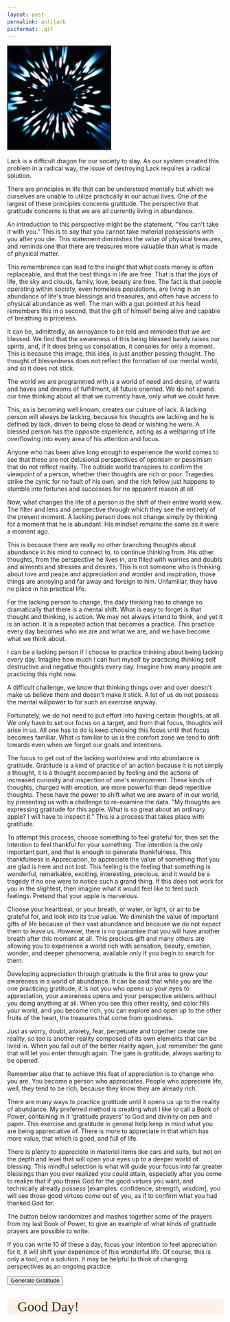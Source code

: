 ```yaml
---
layout: post
permalink: antilack
picformat: .gif
---
```


<a href="{{ page.url }}"> ![image](/img/antilack.gif) </a>

<!-- change to 06-07 after testing done -->

<link href="https://fonts.googleapis.com/css2?family=Playfair+Display:wght@400;500&display=swap" rel="stylesheet">
<link href="https://fonts.googleapis.com/css2?family=IBM+Plex+Mono:wght@400;500&display=swap" rel="stylesheet">
<script src="https://ajax.googleapis.com/ajax/libs/jquery/3.4.1/jquery.min.js"></script>
<style>
  #outputhtml { /* i dont even think this code is active wtf */
    font-family: 'Playfair Display', serif;
    color: #33302e;
    background-color: #fff1e5;
    padding: 0px 16px 0px 24px;
    font-size: 32px;
  }
</style>


Lack is a difficult dragon for our society to slay. As our system created this problem in a
radical way, the issue of destroying Lack requires a radical solution.

There are principles in life that can be understood mentally but which we
ourselves are unable to utilize practically in our actual lives. One of the largest of these
principles concerns gratitude. The perspective that gratitude concerns is that we are all currently
living in abundance.

An introduction to this perspective might be the statement,
"You can't take it with you." This is to say that you cannot take material possessions
with you after you die. This statement diminishes the value of physical treasures,
and reminds one that there are treasures more valuable than what is made of physical matter.

This remembrance can lead to the insight that what costs money is often replaceable,
and that the best things in life are free. That is that the joys of life, the sky and clouds,
family, love, beauty are free. The fact is that people operating within society, even homeless
populations, are living in an abundance of life's true blessings and treasures, and often have
access to physical abundance as well. The man with a gun pointed at his head remembers this in
a second, that the gift of himself being alive and capable of breathing is priceless.

It can be, admittedly, an annoyance to be told and reminded that we are blessed. We find that
the awareness of this being blessed barely raises our spirits, and, if it does bring us consolation,
it consoles for only a moment. This is because this image, this idea, is just another passing thought.
The thought of blessedness does not reflect the formation of our mental world, and so it does not stick.

The world we are programmed with is a world of need and desire, of wants and haves and dreams of
fulfillment, all future oriented. We do not spend our time thinking about all that we currently have,
only what we could have.  

This, as is becoming well known, creates our culture of lack. A lacking person will always be lacking,
because his thoughts are lacking and he is defined by lack, driven to being close to dead or wishing he were.
A blessed person has the opposite experience, acting as a wellspring of life overflowing into every area of his attention and focus.

Anyone who has been alive long enough to experience the world comes to see that these are not delusional perspectives of optimism or pessimism that do not reflect reality. The outside world transpires to confirm the viewpoint of a person, whether their thoughts are rich or poor. Tragedies strike the cynic for no fault of his own, and the rich fellow just happens to stumble into fortunes and successes for no apparent reason at all.  

Now, what changes the life of a person is the shift of their entire world view. The filter and lens and perspective through which they see the entirety of the present moment. A lacking person does not change simply by thinking for a moment that he is abundant. His mindset remains the same as it were a moment ago.

This is because there are really no other branching thoughts about abundance in his mind to connect to, to continue thinking from. His other thoughts, from the perspective he lives in, are filled with worries and doubts and ailments and stresses and desires. This is not someone who is thinking about love and peace and appreciation and wonder and inspiration, those things are annoying and far away and foreign to him. Unfamiliar, they have no place in his practical life.

For the lacking person to change, the daily thinking has to change so dramatically that there is a mental shift. What is easy to forget is that thought and thinking, is action. We may not always intend to think,
and yet it is an action. It is a repeated action that becomes a practice. This practice every day becomes who we are and what we are, and we have become what we think about.

I can be a lacking person if I choose to practice thinking about being lacking every day. Imagine how much I can hurt myself by practicing thinking self destructive and negative thoughts every day. Imagine how many people are practicing this right now.  

A difficult challenge, we know that thinking things over and over doesn't make us believe them and doesn't make it stick. A lot of us do not possess the mental willpower to for such an exercise anyway.   

Fortunately, we do not need to put effort into having certain thoughts, at all. We only have to set our focus on a target, and from that focus, thoughts will arise in us. All one has to do is keep choosing this focus until that focus becomes familiar. What is familiar to us is the comfort zone we tend to drift towards even when we forget our goals and intentions.

The focus to get out of the lacking worldview and into abundance is gratitude. Gratitude is a kind of practice of an action because it is not simply a thought, it is a thought accompanied by feeling and the actions of increased curiosity and inspection of one's environment. These kinds of thoughts, charged with emotion, are more powerful than dead repetitive thoughts. These have the power to shift what we are aware of in our world, by presenting us with a challenge to re-examine the data. "My thoughts are expressing gratitude for this apple.
What is so great about an ordinary apple? I will have to inspect it." This is a process that takes place with gratitude.

To attempt this process, choose something to feel grateful for, then set the Intention to feel thankful for your something. The intention is the only important part, and that is enough to generate thankfulness. This thankfulness is Appreciation, to appreciate the value of something that you are glad is here and not lost. This feeling is the feeling that something is wonderful, remarkable, exciting, interesting, precious, and it would be a tragedy if no one were to notice such a grand thing. If this does not work for you in the slightest, then imagine what it would feel like to feel such feelings. Pretend that your apple is marvelous.

Choose your heartbeat, or your breath, or water, or light, or air to be grateful for, and look into its true value.
We diminish the value of important gifts of life because of their vast abundance and because we do not expect them to leave us.
However, there is no guarantee that you will have another breath after this moment at all. This precious gift and many others
are allowing you to experience a world rich with sensation, beauty, emotion, wonder, and deeper phenomena, available only if you begin to search for them.

Developing appreciation through gratitude is the first area to grow your awareness in a world of abundance. It can be said that while you are the one practicing gratitude, it is not you who opens up your eyes to appreciation, your awareness opens and your perspective widens without you doing anything at all.
When you see this other reality, and color fills your world, and you become rich, you can explore and open up to the other fruits of the heart, the treasures that come from goodness.

Just as worry, doubt, anxiety, fear, perpetuate and together create one reality, so too is another reality composed of its own elements that can be lived in. When you fall out of the better reality again, just remember the gate that will let you enter through again. The gate is gratitude, always waiting to be opened.

Remember also that to achieve this feat of appreciation is to change who you are. You become a person who appreciates. People who appreciate life, well, they tend to be rich, because they know they are already rich.

There are many ways to practice gratitude until it opens us up to the reality of abundance. My preferred method is creating what I like to call a Book of Power, containing in it 'gratitude prayers' to God and divinity on pen and paper. This exercise and gratitude in general help keep in mind what you are being appreciative of. There is more to appreciate in that which has more value,
that which is good, and full of life.

There is plenty to appreciate in material items like cars and suits, but not on the depth and level that will open your eyes up to a deeper world of blessing. This mindful selection is what will guide your focus into far greater blessings than you ever realized you could attain, especially after you come to realize that if you thank God for the good virtues you want, and technically already possess [examples: confidence, strength, wisdom], you will see those good virtues come out of you, as if to confirm what you had thanked God for.

The button below randomizes and mashes together some of the prayers from my last Book of Power, to give an example of what kinds of gratitude prayers are possible to write.

If you can write 10 of these a day, focus your intention to feel appreciation for it, it will shift your experience of this wonderful life.
Of course, this is only a tool, not a solution. It may be helpful to think of changing perspectives as an ongoing practice. 

<div id=""> <!-- test without this div also to see output!!!!!!!!!!!!!!!!!!!!!!!!!!!!!!!!!!!!!!!!!!!!!!!!!!!!!!!!!!!!!!!!!!!!!!!!! -->
<button id="firebutton" onclick="fire()"> Generate Gratitude </button>

<p id="outputhtml"> Good Day! </p>
</div>

<script>
wordList = [
"Shaping my Life and my Being as an Expressive and Beautiful Piece of Art",
"Reciprocation",
"Allowing Me to Share so Much",
"Allowing me to Experience these deep expressive emotions",
"Connecting my Heart to Light",
"feeding me in Spirit",
"Light",
"Life",
"this Beautiful Life",
"Living",
"Love",
"this Love",
"Spirit",
"Possibility",
"Possibilities",
"the Beautiful",
"Infinite Beauty",
"Endless Abundance",
"Blessings",
"Teachings",
"every Moment",
"Leading",
"Leading me to Choose Love",
"Guiding",
"Showing",
"Continuing",
"Creating",
"Creation",
"Creating me",
"Allowing",
"Connecting",
"Connection",
"Strength",
"Strengthening",
"Giving",
"Wisdom",
"Empowering",
"Empowerment",
"Voice",
"Safety",
"Protecting",
"Protection",
"Rest",
"Resting",
"Still",
"Stillness",
"Comfort",
"Comforting",
"Peace",
"Peacefulness",
"Stability",
"Kindness",
"Healing",
"Help",
"Helping",
"Letting Go",
"Reaching Out",
"Growth",
"Growing",
"Eternity",
"Rescuing",
"Saving",
"Inspiration",
"Inspiring",
"Hope",
"Flourishing",
"abilities",
"determination",
"focus",
"resolve",
"will",
"culture",
"Variety",
"Maintaining",
"Breathing",
"breath",
"oxygen",
"lungs",
"Reminding",
"Existence",
"Divinity",
"the Divine",
"Allowing Me the Chance to Love",
"the Possibility of Being Able to Be Thankful and Grateful and Appreciative!",
"the Possibility of Being Able to Be",
"Capability",
"Appreciation",
"Thankfulness",
"Thanks",
"my Heart",
"heart",
"Soul",
"Connection",
"Reconnection",
"Opening",
"Reopening",
"Keeping",
"Patience",
"Forgiveness",
"Forgiving",
"Humility",
"Surrender",
"Clarity",
"Seeing",
"Sight",
"Vision",
"Hearing",
"Sound",
"Discretion",
"Virtue",
"Support",
"Transmuting",
"Granting",
"Sustenance",
"Faith",
"Joy",
"Expression",
"Expressing",
"Health",
"Healthiness",
"Choosing Love",
"Contemplation",
"Interpretation",
"Reality",
"Perfection",
"Gratitude",
"Gratefulness",
"Grace",
"Strength",
"Strengthening",
"Bravery",
"You",
"All that is",
"Allowing me to walk, to stand, to grow",
"All that You have Created",
"Allowing me to Rise with the sun",
"Progress",
"Good things",
"Empathy",
"Productivity",
"a Beautiful, Perfect, Gorgeous Day",
"Revelation",
"Realization",
"Being",
"Light in my Heart",
"Purity",
"Essence",
"Source",
"Christ",
"Christening",
"this Precious Gift of Life",
"this Insightful Revealing Insight",
"this profound Insight",
"these lessons",
"this Glorious celebration",
"Showing me",
"Interesting Ways",
"Showing me how to operate as a human Being",
"moving me towards these amazing possibilities",
"Showing me this Value!",
"these Connections",
"this Power",
"this Creation",
"these Rising Crescendos",
"these Wonderous Changes",
"this Openness",
"the Chance to Love",
"this Safety",
"this Security",
"this Stability",
"these Blessings",
"this Renewal",
"this Greatness",
"this Wealth",
"these Rivers",
"this Body",
"the Highest State of Reality",
"Spontaneity",
"the Maker energy",
"masculinity",
"femininity",
"balance",
"Wholeness",
"the Source",
"the Silence",
"the Currents of Flow",
"the Awareness",
"All",
"Blessing my Life",
"Always Carrying me",
"Bringing me back into the next Divine Perfect Moment of Eternity",
"Working Through me",
"not abandoning me in the night",
"pushing and pulling me forward",
"Showing me signs",
"Allowing me to learn",
"Leading me into Creation",
"Amazing Creative Freedom",
"this Open Heart, Full of Love and Expansion",
"Moving me Forward",
"Allowing me to Write",
"Endless Inner Truth Expressed and Experienced",
"Ecstasy",
"Allowing me to Grow",
"rescuing me from the darkness",
"Teaching me better ways",
"making me a Creative",
"this Restoration",
"this Art",
"Blessing me financially",
"Real Value",
"this Creative Flow",
"Showing me what matters",
"Taking Care of me",
"Arising in me",
"Keeping me Connected",
"Allowing me to Witness the Beauty",
"this pen",
"a song",
"a dance",
"gifts",
"freedoms",
"music",
"Sound",
"sleep",
"Showing Me the Way back",
"Keeping me on a beautiful path",
"Helping me make the Right choices",
"Being Patient with me and Helping me be Patient with myself",
"granting the ability to transmute darkness into light",
"the Light Upon the Hill",
"this Calm",
"this Still",
"the Perfect",
"Perfection",
"the Wondrous",
"the light of Christ Jesus",
"this Peace",
"the Beautiful Day",
"the sacred moment",
"Helping me believe that I am deserving of Blessings",
"Helping me feel Deserving of Blessing",
"Blessing me",
"Supporting me",
"Freeing me",
"Sustaining me",
"Keeping me from harm",
"Allowing me to walk in Kindness",
"Allowing me to have riches",
"Teaching me Who I Am",
"these unforeseen Blessings",
"Prospering this Life",
"Allowing me to Live without pride",
"Giving me Good Intentions",
"Allowing me to reach out to others",
"Helping me Create a Better Reality with Thought and Love",
"this Awakening",
"Granting me Hope",
"Granting me Faith",
"Ambition",
"Eyes",
"Ears",
"skin",
"Water",
"Earth",
"the Smooth",
"the Flow",
"hills",
"Ripples",
"Streams",
"vineyards",
"Fruits",
"the heavens",
"Heaven",
"the Endless Skies Above",
"Heaven on Earth",
"the sunrise",
"Sunlight",
"the Moonlight",
"the Ocean",
"clear crystaline waters",
"the Father",
"the Mother",
"the Son",
"the Holy Spirit",
"Loving Beings",
"Angels",
"Truth",
"food",
"my life",
"my soul",
"your life",
"your soul",
"humanity",
"Solace",
"Blessing every part of my Life",
"this beautiful divine Glorious Abundant Prosperous Magical Blessed Fulfilled Peaceful Loving Day",
"making me Amazing",
"Restoring my and Flourishing my sensuality and sexuality",
"turning my Focus Towards the Love of Creation",
"Replacing my fear of other with Strength, Power, Humility, Surrender, Love, Joy, Goodwill, Blessing for others",
"Healing and Warmth and real Peace and Comfort Inside and Making Me Whole",
"Connecting me to Nature and Beauty and Life",
"Pouring Out my Heart, Your Heart, Out Onto the Entire Earth",
"melting the old to bring the new",
"Protecting me Through hardship and struggle and strife",
"the Moving Ocean, More Abundant in Riches than Crystal Diamonds",
"Changing me",
"Staying with me",
"Comforting me",
"Your Trust",
"Your Spirit",
"Your Wonderous Abundance of All Good Things",
"Filling my soul",
"Showing me Beauty",
"This",
"this Hope and Faith and Trust to Stand on",
"Restoring my Spirit",
"Caring about me",
"Guiding My Life",
"Restoring Me",
"Making me this way",
"Radiance",
"Watering my Gardens with Fresh Springs",
"my cup overflows",
"Always Being With me",
"Allowing me to Hold Onto what is Precious",
"Filling Every Moment with So Much! So Much Unfathomable Greatness and Life and Meaning and Truth",
"Opening my eyes to this Precious Perfect Moment in Eternity",
"Allowing me to Confide in Your Embrace",
"Setting my eyes on that which You Love",
"Creating me to Be a Being that Loves what You Love",
"Showing me how to walk",
"blessing me in truth",
"my Clarity of Speech",
"this Renewal of Mind, Soul, Body, Spirit",
"the Hidden Depths",
"the Secret Beauties and Treasures",
"Allowing me to Have this Love for You I so desperately needed",
"Making All Things Possible for me",
"Teaching me how to Trust You in my Heart and Soul",
"Allowing Have Safety and Trust in Rest",
"Restoring my Mind",
"Teaching Me to Appreciate You and Blessing at Every Level of my Life",
"Turning my Focus to Divine Love",
"Revealing my Authenticity",
"Teaching me to Find Treasure hidden in the depths of my soul",
"Teaching me How to Establish a Relationship with my Heart",
"Allowing me to Access Wisdom and Higher Meaning",
"Strengthening me from Within",
"Teaching me How to Change, How to Let Go, How to Be",
"Teaching me How to Calm the Storms in my soul",
"Allowing me to Live in a world in which others desire to See and Hear me",
"Making me Wealthier than I could Imagine",
"Teaching me how to Cultivate a Garden of Thought in the mind",
"Teaching me how to Drink from the Rivers and Waters and Springs",
"Let this Love Penetrate Through my Existence",
"the Sacred Word",
"Allowing me to fall in Love with Love itself"
]

function start(){
    passout = randoms();

    if (passout == "") {
      passout = "my Cup Overflows";
    }
    else {
      return passout;
    }
  }
//}
function randoms() {
  function randomGetNumber() { //generate a random number for array
    var randNum = Math.floor(1 + Math.random() * wordList.length);
    var randNumNum = randNum - 1;
    return randNumNum;
  }
  sendword = randomGetNumber()
  let returnedword = wordList.splice(sendword, 1); // get array value and delete entry
  if (!Array.isArray(wordList) || !wordList.length) { //when the array empties return Love
    returnedword = "Love";
  }
  return returnedword;
}

function words() { // write sentence
  pre = "Thank You for ";
  word = start();
  and = " and ";
  wordtwo = start();
  wordthree = start();
  post = "!";
  out = pre + word + and + wordtwo + and + wordthree + post;
  return out;
}
function fire() {
  $("#outputhtml").text(words()); //write to html
};

</script>
